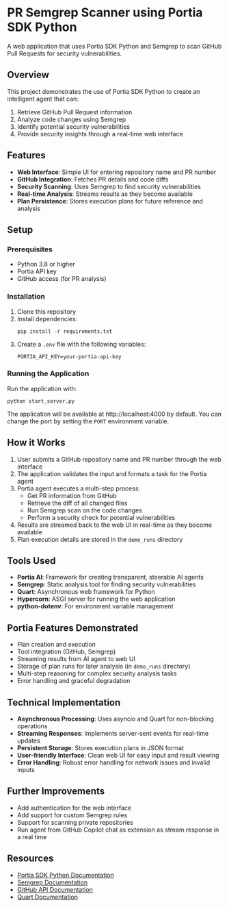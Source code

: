 # PR Semgrep Scanner using Portia SDK Python

A web application that uses Portia SDK Python and Semgrep to scan GitHub Pull Requests for security vulnerabilities.

## Overview

This project demonstrates the use of Portia SDK Python to create an intelligent agent that can:
1. Retrieve GitHub Pull Request information 
2. Analyze code changes using Semgrep
3. Identify potential security vulnerabilities
4. Provide security insights through a real-time web interface

## Features

- **Web Interface**: Simple UI for entering repository name and PR number
- **GitHub Integration**: Fetches PR details and code diffs
- **Security Scanning**: Uses Semgrep to find security vulnerabilities
- **Real-time Analysis**: Streams results as they become available
- **Plan Persistence**: Stores execution plans for future reference and analysis

## Setup

### Prerequisites

- Python 3.8 or higher
- Portia API key
- GitHub access (for PR analysis)

### Installation

1. Clone this repository
2. Install dependencies:
   ```
   pip install -r requirements.txt
   ```
3. Create a `.env` file with the following variables:
   ```
   PORTIA_API_KEY=your-portia-api-key
   ```

### Running the Application

Run the application with:
```
python start_server.py
```

The application will be available at http://localhost:4000 by default. You can change the port by setting the `PORT` environment variable.

## How it Works

1. User submits a GitHub repository name and PR number through the web interface
2. The application validates the input and formats a task for the Portia agent
3. Portia agent executes a multi-step process:
   - Get PR information from GitHub
   - Retrieve the diff of all changed files
   - Run Semgrep scan on the code changes
   - Perform a security check for potential vulnerabilities
4. Results are streamed back to the web UI in real-time as they become available
5. Plan execution details are stored in the `demo_runs` directory

## Tools Used

- **Portia AI**: Framework for creating transparent, steerable AI agents
- **Semgrep**: Static analysis tool for finding security vulnerabilities
- **Quart**: Asynchronous web framework for Python
- **Hypercorn**: ASGI server for running the web application
- **python-dotenv**: For environment variable management

## Portia Features Demonstrated

- Plan creation and execution
- Tool integration (GitHub, Semgrep)
- Streaming results from AI agent to web UI
- Storage of plan runs for later analysis (in `demo_runs` directory)
- Multi-step reasoning for complex security analysis tasks
- Error handling and graceful degradation

## Technical Implementation

- **Asynchronous Processing**: Uses asyncio and Quart for non-blocking operations
- **Streaming Responses**: Implements server-sent events for real-time updates
- **Persistent Storage**: Stores execution plans in JSON format
- **User-friendly Interface**: Clean web UI for easy input and result viewing
- **Error Handling**: Robust error handling for network issues and invalid inputs

## Further Improvements

- Add authentication for the web interface
- Add support for custom Semgrep rules
- Support for scanning private repositories
- Run agent from GitHub Copilot chat as extension as stream response in a real time

## Resources

- [Portia SDK Python Documentation](https://docs.portialabs.ai/)
- [Semgrep Documentation](https://semgrep.dev/docs/)
- [GitHub API Documentation](https://docs.github.com/en/rest)
- [Quart Documentation](https://pgjones.gitlab.io/quart/)
